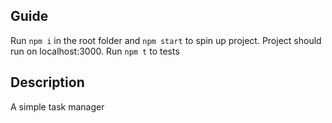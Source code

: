 ## Guide

Run `npm i` in the root folder and `npm start` to spin up project.
Project should run on localhost:3000. Run `npm t` to tests

## Description

A simple task manager
